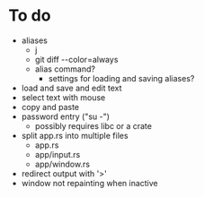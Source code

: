 To do
=====
- aliases
  - j
  - git diff --color=always
  - alias command?
    - settings for loading and saving aliases?
- load and save and edit text
- select text with mouse
- copy and paste
- password entry ("su -")
  - possibly requires libc or a crate
- split app.rs into multiple files
  - app.rs
  - app/input.rs
  - app/window.rs
- redirect output with '>'
- window not repainting when inactive
